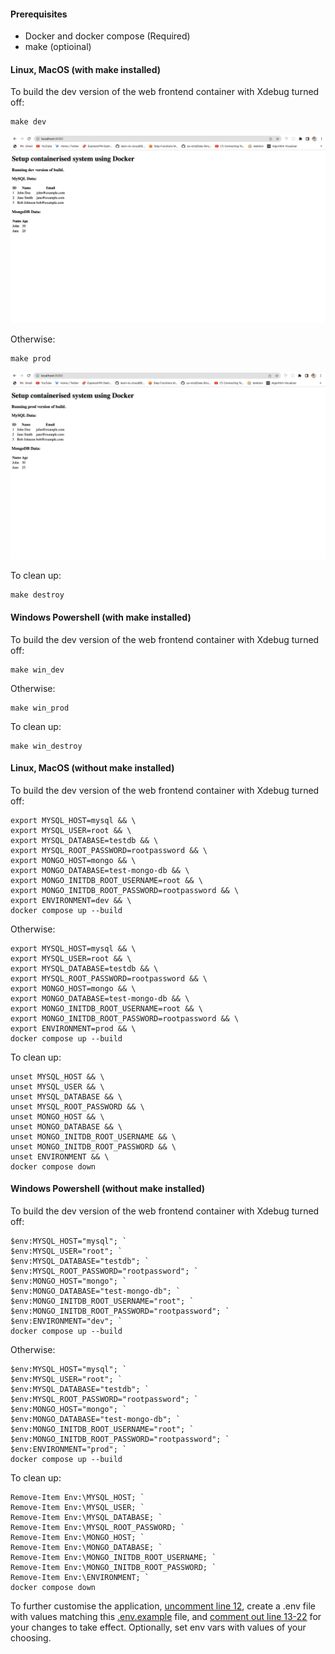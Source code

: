 #### Prerequisites

- Docker and docker compose (Required)
- make (optioinal)

#### Linux, MacOS (with make installed)

To build the dev version of the web frontend container with Xdebug turned off:

```
make dev
```

![dev version of build](dev-build-version.png)

Otherwise:

```
make prod
```

![prod version of build](prod-build-version.png)

To clean up:

```
make destroy
```

#### Windows Powershell (with make installed)

To build the dev version of the web frontend container with Xdebug turned off:

```
make win_dev
```

Otherwise:

```
make win_prod
```

To clean up:

```
make win_destroy
```

#### Linux, MacOS (without make installed)

To build the dev version of the web frontend container with Xdebug turned off:

```
export MYSQL_HOST=mysql && \
export MYSQL_USER=root && \
export MYSQL_DATABASE=testdb && \
export MYSQL_ROOT_PASSWORD=rootpassword && \
export MONGO_HOST=mongo && \
export MONGO_DATABASE=test-mongo-db && \
export MONGO_INITDB_ROOT_USERNAME=root && \
export MONGO_INITDB_ROOT_PASSWORD=rootpassword && \
export ENVIRONMENT=dev && \
docker compose up --build
```

Otherwise:

```
export MYSQL_HOST=mysql && \
export MYSQL_USER=root && \
export MYSQL_DATABASE=testdb && \
export MYSQL_ROOT_PASSWORD=rootpassword && \
export MONGO_HOST=mongo && \
export MONGO_DATABASE=test-mongo-db && \
export MONGO_INITDB_ROOT_USERNAME=root && \
export MONGO_INITDB_ROOT_PASSWORD=rootpassword && \
export ENVIRONMENT=prod && \
docker compose up --build
```

To clean up:

```
unset MYSQL_HOST && \
unset MYSQL_USER && \
unset MYSQL_DATABASE && \
unset MYSQL_ROOT_PASSWORD && \
unset MONGO_HOST && \
unset MONGO_DATABASE && \
unset MONGO_INITDB_ROOT_USERNAME && \
unset MONGO_INITDB_ROOT_PASSWORD && \
unset ENVIRONMENT && \
docker compose down
```

#### Windows Powershell (without make installed)

To build the dev version of the web frontend container with Xdebug turned off:

```
$env:MYSQL_HOST="mysql"; `
$env:MYSQL_USER="root"; `
$env:MYSQL_DATABASE="testdb"; `
$env:MYSQL_ROOT_PASSWORD="rootpassword"; `
$env:MONGO_HOST="mongo"; `
$env:MONGO_DATABASE="test-mongo-db"; `
$env:MONGO_INITDB_ROOT_USERNAME="root"; `
$env:MONGO_INITDB_ROOT_PASSWORD="rootpassword"; `
$env:ENVIRONMENT="dev"; `
docker compose up --build
```

Otherwise:

```
$env:MYSQL_HOST="mysql"; `
$env:MYSQL_USER="root"; `
$env:MYSQL_DATABASE="testdb"; `
$env:MYSQL_ROOT_PASSWORD="rootpassword"; `
$env:MONGO_HOST="mongo"; `
$env:MONGO_DATABASE="test-mongo-db"; `
$env:MONGO_INITDB_ROOT_USERNAME="root"; `
$env:MONGO_INITDB_ROOT_PASSWORD="rootpassword"; `
$env:ENVIRONMENT="prod"; `
docker compose up --build
```

To clean up:

```
Remove-Item Env:\MYSQL_HOST; `
Remove-Item Env:\MYSQL_USER; `
Remove-Item Env:\MYSQL_DATABASE; `
Remove-Item Env:\MYSQL_ROOT_PASSWORD; `
Remove-Item Env:\MONGO_HOST; `
Remove-Item Env:\MONGO_DATABASE; `
Remove-Item Env:\MONGO_INITDB_ROOT_USERNAME; `
Remove-Item Env:\MONGO_INITDB_ROOT_PASSWORD; `
Remove-Item Env:\ENVIRONMENT; `
docker compose down
```

To further customise the application, [uncomment line 12](https://github.com/mosesbenjamin/lecturio-devops-assessment/blob/main/docker-compose.yml#:~:text=%23%20env_file%3A%20.env%20%23%20load%20values%20from%20.env%20file),
create a .env file with values matching this [.env.example](https://github.com/mosesbenjamin/lecturio-devops-assessment/blob/main/.env.example) file, and [comment out line 13-22](https://github.com/mosesbenjamin/lecturio-devops-assessment/blob/main/docker-compose.yml#:~:text=from%20.env%20file-,environment%3A,%2D%20PHP_ENV%3D%24%7BENVIRONMENT%7D,-volumes%3A) for your changes to take effect. Optionally, set env vars with values of your choosing.
